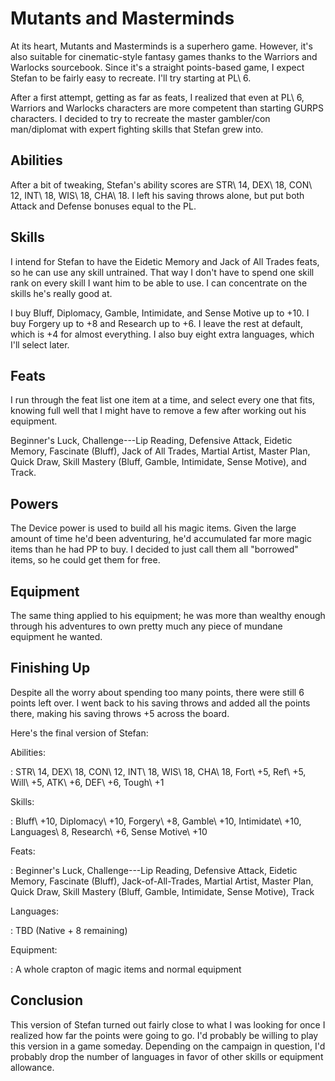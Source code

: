 <!--
 Copyright 2024 David Terhune. All rights reserved.
-->

# Mutants and Masterminds

At its heart, Mutants and Masterminds is a superhero game.  However, it's also suitable for cinematic-style fantasy games thanks to the Warriors and Warlocks sourcebook.  Since it's a straight points-based game, I expect Stefan to be fairly easy to recreate.  I'll try starting at PL\ 6.

After a first attempt, getting as far as feats, I realized that even at PL\ 6, Warriors and Warlocks characters are more competent than starting GURPS characters.  I decided to try to recreate the master gambler/con man/diplomat with expert fighting skills that Stefan grew into.

## Abilities

After a bit of tweaking, Stefan's ability scores are STR\ 14, DEX\ 18, CON\ 12, INT\ 18, WIS\ 18, CHA\ 18.  I left his saving throws alone, but put both Attack and Defense bonuses equal to the PL.

## Skills

I intend for Stefan to have the Eidetic Memory and Jack of All Trades feats, so he can use any skill untrained.  That way I don't have to spend one skill rank on every skill I want him to be able to use.  I can concentrate on the skills he's really good at.

I buy Bluff, Diplomacy, Gamble, Intimidate, and Sense Motive up to +10.  I buy Forgery up to +8 and Research up to +6.  I leave the rest at default, which is +4 for almost everything.  I also buy eight extra languages, which I'll select later.

## Feats

I run through the feat list one item at a time, and select every one that fits, knowing full well that I might have to remove a few after working out his equipment.

Beginner's Luck, Challenge---Lip Reading, Defensive Attack, Eidetic Memory, Fascinate (Bluff), Jack of All Trades, Martial Artist, Master Plan, Quick Draw, Skill Mastery (Bluff, Gamble, Intimidate, Sense Motive), and Track.

## Powers

The Device power is used to build all his magic items.  Given the large amount of time he'd been adventuring, he'd accumulated far more magic items than he had PP to buy.  I decided to just call them all "borrowed" items, so he could get them for free.

## Equipment

The same thing applied to his equipment; he was more than wealthy enough through his adventures to own pretty much any piece of mundane equipment he wanted.

## Finishing Up

Despite all the worry about spending too many points, there were still 6 points left over.  I went back to his saving throws and added all the points there, making his saving throws +5 across the board.

Here's the final version of Stefan:

Abilities:

: STR\ 14, DEX\ 18, CON\ 12, INT\ 18, WIS\ 18, CHA\ 18, Fort\ +5, Ref\ +5, Will\ +5, ATK\ +6, DEF\ +6, Tough\ +1

Skills:

: Bluff\ +10, Diplomacy\ +10, Forgery\ +8, Gamble\ +10, Intimidate\ +10, Languages\ 8, Research\ +6, Sense Motive\ +10

Feats:

: Beginner's Luck, Challenge---Lip Reading, Defensive Attack, Eidetic Memory, Fascinate (Bluff), Jack-of-All-Trades, Martial Artist, Master Plan, Quick Draw, Skill Mastery (Bluff, Gamble, Intimidate, Sense Motive), Track

Languages:

: TBD (Native + 8 remaining)

Equipment:

: A whole crapton of magic items and normal equipment

## Conclusion

This version of Stefan turned out fairly close to what I was looking for once I realized how far the points were going to go.  I'd probably be willing to play this version in a game someday.  Depending on the campaign in question, I'd probably drop the number of languages in favor of other skills or equipment allowance.
